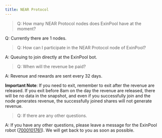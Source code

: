 ```yaml
---
title: NEAR Protocol
--- 
```


> Q: How many NEAR Protocol nodes does ExinPool have at the moment?

Q: Currently there are 1 nodes.

> Q: How can I participate in the NEAR Protocol node of ExinPool?

A: Queuing to join directly at the ExinPool bot.

> Q: When will the revenue be paid?

A: Revenue and rewards are sent every 32 days.

**Important Note**: If you need to exit, remember to exit after the revenue are released. If you exit before 8am on the day the revenue are released, there will be no data in the snapshot, and even if you successfully join and the node generates revenue, the successfully joined shares will not generate revenue.

> Q: If there are any other questions.

A: If you have any other questions, please leave a message for the ExinPool robot ([7000101761](https://mixin.one/codes/791f20db-51ce-4af2-918b-7496864ab833
)). We will get back to you as soon as possible.